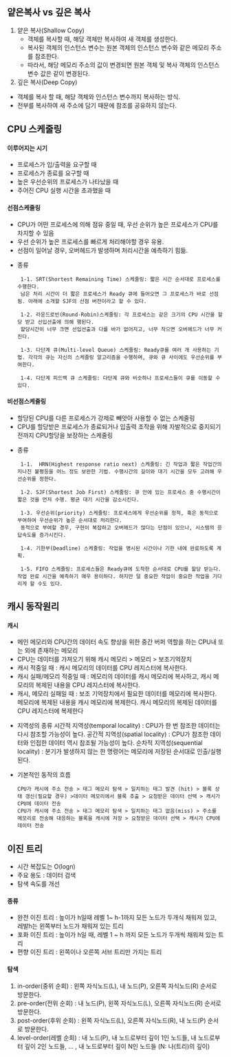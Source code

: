 
## 얕은복사 vs 깊은 복사

1. 얕은 복사(Shallow Copy)
	- 객체를 복사할 때, 해당 객체만 복사하여 새 객체를 생성한다.
	- 복사된 객체의 인스턴스 변수는 원본 객체의 인스턴스 변수와 같은 메모리 주소를 참조한다.
	- 따라서, 해당 메모리 주소의 값이 변경되면 원본 객체 및 복사 객체의 인스턴스 변수 값은 같이 변경된다.
2. 깊은 복사(Deep Copy)
  - 객체를 복사 할 때, 해당 객체와 인스턴스 변수까지 복사하는 방식.
  - 전부를 복사하여 새 주소에 담기 때문에 참조를 공유하지 않는다.

## CPU 스케줄링

#### 이루어지는 시기

- 프로세스가 입/출력을 요구할 때
- 프로세스가 종료를 요구할 때
- 높은 우선순위의 프로세스가 나타났을 때
- 주어진 CPU 실행 시간을 초과했을 때 



#### 선점스케줄링

 - CPU가 어떤 프로세스에 의해 점유 중일 때, 우선 순위가 높은 프로세스가 CPU를 차지할 수 있음
 - 우선 순위가 높은 프로세스를 빠르게 처리해야할 경우 유용.
 - 선점이 일어날 경우, 오버헤드가 발생하며 처리시간을 예측하기 힘듦.

 * 종류
 
        1-1. SRT(Shortest Remaining Time) 스케줄링: 짧은 시간 순서대로 프로세스를 수행한다. 
        남은 처리 시간이 더 짧은 프로세스가 Ready 큐에 들어오면 그 프로세스가 바로 선점됨. 아래에 소개할 SJF의 선점 버전이라고 할 수 있다.

        1-2. 라운드로빈(Round-Robin)스케줄링: 각 프로세스는 같은 크기의 CPU 시간을 할당 받고 선입선출에 의해 행된다. 
        할당시간이 너무 크면 선입선출과 다를 바가 없어지고, 너무 작으면 오버헤드가 너무 커진다.

        1-3. 다단계 큐(Multi-level Queue) 스케줄링: Ready큐를 여러 개 사용하는 기법. 각각의 큐는 자신의 스케줄링 알고리즘을 수행하며, 큐와 큐 사이에도 우선순위를 부여한다.

        1-4. 다단계 피드백 큐 스케줄링: 다단계 큐와 비슷하나 프로세스들이 큐를 이동할 수 있다.
  
#### 비선점스케줄링

   - 할당된 CPU를 다른 프로세스가 강제로 빼앗아 사용할 수 없는 스케줄링
   - CPU를 할당받은 프로세스가 종료되거나 입출력 조작을 위해 자발적으로 중지되기 전까지 CPU할당을 보장하는 스케줄링

  * 종류

         1-1.  HRN(Highest response ratio next) 스케줄링: 긴 작업과 짧은 작업간의 지나친 불평등을 어느 정도 보완한 기법. 수행시간의 길이와 대기 시간을 모두 고려해 우선순위를 정한다.

         1-2. SJF(Shortest Job First) 스케줄링: 큐 안에 있는 프로세스 중 수행시간이 짧은 것을 먼저 수행. 평균 대기 시간을 감소시킨다.

         1-3. 우선순위(priority) 스케줄링: 프로세스에게 우선순위를 정적, 혹은 동적으로 부여하여 우선순위가 높은 순서대로 처리한다. 
         동적으로 부여할 경우, 구현이 복잡하고 오버헤드가 많다는 단점이 있으나, 시스템의 응답속도를 증가시킨다.

         1-4. 기한부(Deadline) 스케줄링: 작업을 명시된 시간이나 기한 내에 완료하도록 계획.

         1-5. FIFO 스케줄링: 프로세스들은 Ready큐에 도착한 순서대로 CPU를 할당 받는다. 작업 완료 시간을 예측하기 매우 용이하다. 하지만 덜 중요한 작업이 중요한 작업을 기다리게 할 수도 있다.


## 캐시 동작원리

#### 캐시
 - 메인 메모리와 CPU간의 데이터 속도 향상을 위한 중간 버퍼 역할을 하는 CPU내 또는 외에 존재하는 메모리
 - CPU는 데이터를 가져오기 위해 캐시 메모리 > 메모리 > 보조기억장치 
 - 캐시 적중일 때 : 캐시 메모리의 데이터를 CPU 레지스터에 복사한다.
 - 캐시 실패/메모리 적중일 때 : 메모리의 데이터를 캐시 메모리에 복사하고, 캐시 메모리의 복제된 내용을 CPU 레지스터에 복사한다.
 - 캐시, 메모리 실패일 때 : 보조 기억장치에서 필요한 데이터를 메모리에 복사한다. 메모리에 복제된 내용을 캐시 메모리에 복제한다. 캐시 메모리의 복제된 데이터를 CPU 레지스터에 복제한다

* 지역성의 종류
      시간적 지역성(temporal locality) : CPU가 한 번 참조한 데이터는 다시 참조할 가능성이 높다.
      공간적 지역성(spatial locality) : CPU가 참조한 데이터와 인접한 데이터 역시 참조될 가능성이 높다.
      순차적 지역성(sequential locality) : 분기가 발생하지 않는 한 명령어는 메모리에 저장된 순서대로 인출/실행된다.

* 기본적인 동작의 흐름

      CPU가 캐시에 주소 전송 > 태그 메모리 탐색 > 일치하는 태그 발견 (hit) > 블록 상태 갱신(필요할 경우) >데이터 메모리에서 블록 추출 > 요청받은 데이터 선택 > 캐시가 CPU에 데이터 전송
      CPU가 캐시에 주소 전송 > 태그 메모리 탐색 > 일치하는 태그 없음(miss) > 주소를 메모리로 전송해 대응하는 블록을 캐시에 저장 > 요청받은 데이터 선택 > 캐시가 CPU에 데이터 전송




## 이진 트리

- 시간 복잡도는 O(logn)
- 주요 용도 : 데이터 검색
- 탐색 속도를 개선

#### 종류

* 완전 이진 트리 : 높이가 h일때 레벨 1~ h-1까지 모든 노드가 두개식 채워져 있고, 레발h는 왼쪽부터 노드가 채워져 있는 트리
* 포화 이진 트리 : 높이가 h일 때, 레벨 1 ~ h 까지 모든 노드가 두개씩 채워져 있는 트리
* 편향 이진 트리 : 왼쪽이나 오른쪽 서브 트리만 가지는 트리


#### 탐색
1. in-order(중위 순회) : 왼쪽 자식노드(L), 내 노드(P), 오른쪽 자식노드(R) 순서로 방문한다.
2. pre-order(전위 순회) : 내 노드(P), 왼쪽 자식노드(L), 오른쪽 자식노드(R) 순서로 방문한다.
3. post-order(후위 순회) : 왼쪽 자식노드(L), 오른쪽 자식노드(R), 내 노드(P) 순서로 방문한다.
4. level-order(레벨 순회) : 내 노드(P), 내 노드로부터 깊이 1인 노드들, 내 노드로부터 깊이 2인 노드들, ... , 내 노드로부터 깊이 N인 노드들 (N: 나(트리)의 깊이)
